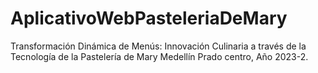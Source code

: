 # AplicativoWebPasteleriaDeMary
Transformación Dinámica de Menús: Innovación Culinaria a través de la Tecnología de la Pastelería de Mary Medellín Prado centro, Año 2023-2.
